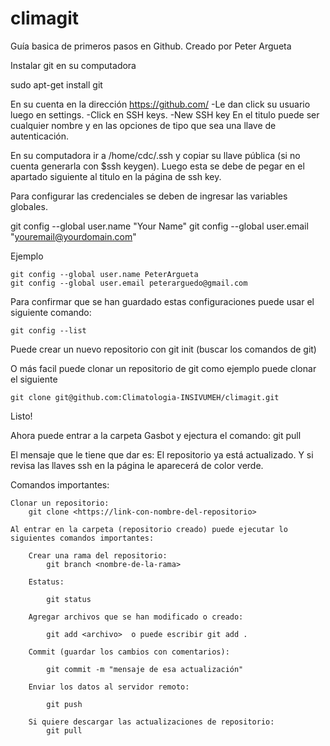 # climagit

Guía basica de primeros pasos en Github. 
Creado por Peter Argueta

Instalar git en su computadora 

sudo apt-get install git 

En su cuenta en la dirección https://github.com/ 
	-Le dan click su usuario luego en settings. 
		-Click en SSH keys. 
		-New SSH key 
			En el titulo puede ser cualquier nombre y en las opciones de tipo que sea una llave de autenticación. 

En su computadora ir a /home/cdc/.ssh y copiar su llave pública (si no cuenta generarla con $ssh keygen). Luego esta se debe de pegar en el apartado siguiente al titulo en la página de ssh key. 

Para configurar las credenciales se deben de ingresar las variables globales.

git config --global user.name "Your Name"
git config --global user.email "youremail@yourdomain.com"

Ejemplo 

	git config --global user.name PeterArgueta
	git config --global user.email peterarguedo@gmail.com


Para confirmar que se han guardado estas configuraciones puede usar el siguiente comando: 
	
	git config --list


Puede crear un nuevo repositorio con git init (buscar los comandos de git) 

O más facil puede clonar un repositorio de git como ejemplo puede clonar el siguiente 
	
	git clone git@github.com:Climatologia-INSIVUMEH/climagit.git

Listo! 

Ahora puede entrar a la carpeta Gasbot y ejectura el comando:
	git pull 
	
El mensaje que le tiene que dar es: El repositorio ya está actualizado. Y si revisa las llaves ssh en la página le aparecerá de color verde. 

Comandos importantes:

	Clonar un repositorio:
		git clone <https://link-con-nombre-del-repositorio>

	Al entrar en la carpeta (repositorio creado) puede ejecutar lo siguientes comandos importantes:

		Crear una rama del repositorio:
			git branch <nombre-de-la-rama>

		Estatus:

			git status

		Agregar archivos que se han modificado o creado:

			git add <archivo>  o puede escribir git add .

		Commit (guardar los cambios con comentarios):

			git commit -m "mensaje de esa actualización"

		Enviar los datos al servidor remoto:

			git push 
			
		Si quiere descargar las actualizaciones de repositorio: 
			git pull 
